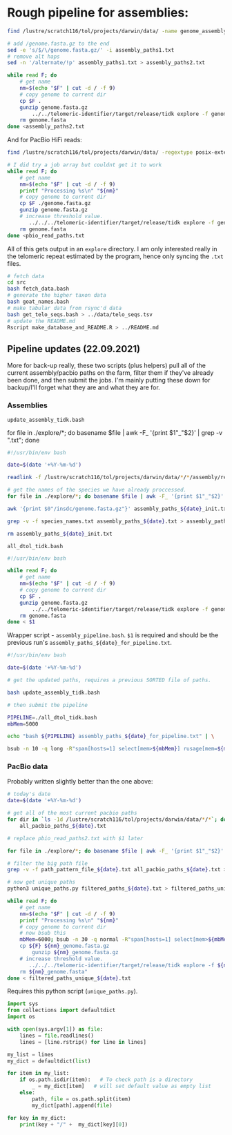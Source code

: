 # Rough pipeline for assemblies:

```bash
find /lustre/scratch116/tol/projects/darwin/data/ -name genome_assembly_stats.txt -printf '%h\n' > assembly_paths1.txt

# add /genome.fasta.gz to the end
sed -e 's/$/\/genome.fasta.gz/' -i assembly_paths1.txt
# remove alt haps
sed -n '/alternate/!p' assembly_paths1.txt > assembly_paths2.txt

while read F; do
	# get name
	nm=$(echo "$F" | cut -d / -f 9)
	# copy genome to current dir
	cp $F .
	gunzip genome.fasta.gz
        ../../telomeric-identifier/target/release/tidk explore -f genome.fasta -m 5 -x 12 -o $nm
	rm genome.fasta
done <assembly_paths2.txt

```

And for PacBio HiFi reads:

```bash 
find /lustre/scratch116/tol/projects/darwin/data/ -regextype posix-extended -regex '.*pacbio.*\.fasta\.gz$' > pbio_read_paths.txt

# I did try a job array but couldnt get it to work
while read F; do
	# get name
	nm=$(echo "$F" | cut -d / -f 9)
	printf "Processing %s\n" "${nm}"
	# copy genome to current dir
	cp $F ./genome.fasta.gz
	gunzip genome.fasta.gz
	# increase threshold value.
       ../../../telomeric-identifier/target/release/tidk explore -f genome.fasta -t 1000 -m 5 -x 12 -o $nm
	rm genome.fasta
done <pbio_read_paths.txt
```

All of this gets output in an `explore` directory. I am only interested really in the telomeric repeat estimated by the program, hence only syncing the `.txt` files.

```bash
# fetch data
cd src
bash fetch_data.bash
# generate the higher taxon data
bash goat_names.bash
# make tabular data from rsync'd data
bash get_telo_seqs.bash > ../data/telo_seqs.tsv
# update the README.md
Rscript make_database_and_README.R > ../README.md
```

## Pipeline updates (22.09.2021)

More for back-up really, these two scripts (plus helpers) pull all of the current assembly/pacbio paths on the farm, filter them if they've already been done, and then submit the jobs. I'm mainly putting these down for backup/I'll forget what they are and what they are for.

### Assemblies

`update_assembly_tidk.bash`

for file in ./explore/*; do basename $file | awk -F_ '{print $1"_"$2}' | grep -v "\.txt"; done

```bash
#!/usr/bin/env bash

date=$(date '+%Y-%m-%d')

readlink -f /lustre/scratch116/tol/projects/darwin/data/*/*/assembly/release/reference > assembly_paths_${date}_init.txt

# get the names of the species we have already proccessed.
for file in ./explore/*; do basename $file | awk -F_ '{print $1"_"$2}' | grep -v "\.txt"; done > species_names.txt

awk '{print $0"/insdc/genome.fasta.gz"}' assembly_paths_${date}_init.txt | sort >  assembly_paths_${date}.txt

grep -v -f species_names.txt assembly_paths_${date}.txt > assembly_paths_${date}_for_pipeline.txt

rm assembly_paths_${date}_init.txt
```

`all_dtol_tidk.bash`

```bash
#!/usr/bin/env bash

while read F; do
	# get name
	nm=$(echo "$F" | cut -d / -f 9)
	# copy genome to current dir
	cp $F .
	gunzip genome.fasta.gz
        ../../telomeric-identifier/target/release/tidk explore -f genome.fasta -m 5 -x 30 -o $nm -t 50
	rm genome.fasta
done < $1
```

Wrapper script - `assembly_pipeline.bash`. `$1` is required and should be the previous run's `assembly_paths_${date}_for_pipeline.txt`.

```bash
#!/usr/bin/env bash

date=$(date '+%Y-%m-%d')

# get the updated paths, requires a previous SORTED file of paths.

bash update_assembly_tidk.bash

# then submit the pipeline

PIPELINE=./all_dtol_tidk.bash
mbMem=5000

echo "bash ${PIPELINE} assembly_paths_${date}_for_pipeline.txt" | \

bsub -n 10 -q long -R"span[hosts=1] select[mem>${mbMem}] rusage[mem=${mbMem}]" -M${mbMem} -o %J.${date}.out -e %J.${date}.err
```

### PacBio data

Probably written slightly better than the one above:

```bash
# today's date
date=$(date '+%Y-%m-%d')

# get all of the most current pacbio paths
for dir in `ls -1d /lustre/scratch116/tol/projects/darwin/data/*/*`; do find $dir/genomic_data -mindepth 4 -maxdepth 4 -type f -iname "*ccs*.filtered.fasta.gz" 2>/dev/null; done > \
	all_pacbio_paths_${date}.txt

# replace pbio_read_paths2.txt with $1 later

for file in ./explore/*; do basename $file | awk -F_ '{print $1"_"$2}' | grep -v "\.txt"; done > path_pattern_file_${date}.txt

# filter the big path file
grep -v -f path_pattern_file_${date}.txt all_pacbio_paths_${date}.txt > filtered_paths_${date}.txt

# now get unique paths
python3 unique_paths.py filtered_paths_${date}.txt > filtered_paths_unique_${date}.txt

while read F; do
	# get name
	nm=$(echo "$F" | cut -d / -f 9)
	printf "Processing %s\n" "${nm}"
	# copy genome to current dir
	# now bsub this
	mbMem=6000; bsub -n 30 -q normal -R"span[hosts=1] select[mem>${mbMem}] rusage[mem=${mbMem}]" -M${mbMem} -o %J.out -e %J.err "
	cp ${F} ${nm}_genome.fasta.gz
        gunzip ${nm}_genome.fasta.gz
	# increase threshold value.
       ../../../telomeric-identifier/target/release/tidk explore -f ${nm}_genome.fasta -t 1000 -m 5 -x 30 -o $nm
	rm ${nm}_genome.fasta"
done < filtered_paths_unique_${date}.txt
```

Requires this python script (`unique_paths.py`).

```python
import sys
from collections import defaultdict
import os

with open(sys.argv[1]) as file:
    lines = file.readlines()
    lines = [line.rstrip() for line in lines]

my_list = lines
my_dict = defaultdict(list)

for item in my_list:
    if os.path.isdir(item):   # To check path is a directory
        _ = my_dict[item]   # will set default value as empty list
    else:
        path, file = os.path.split(item)
        my_dict[path].append(file)

for key in my_dict:
	print(key + "/" +  my_dict[key][0])
```

